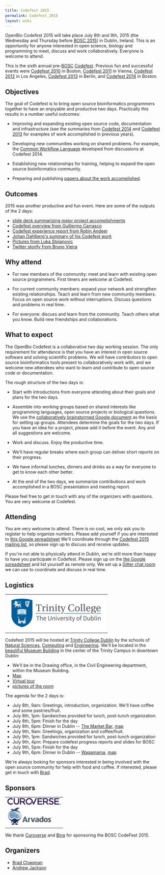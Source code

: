 ```yaml
---
title: Codefest 2015
permalink: Codefest_2015
layout: wiki
---
```


OpenBio Codefest 2015 will take place July 8th and 9th, 2015 (the
Wednesday and Thursday before [BOSC 2015](BOSC_2015 "wikilink")) in
Dublin, Ireland. This is an opportunity for anyone interested in open
science, biology and programming to meet, discuss and work
collaboratively. Everyone is welcome to attend.

This is the sixth annual pre-[BOSC](BOSC "wikilink")
[Codefest](Codefest "wikilink"). Previous fun and successful events were
[Codefest 2010](Codefest_2010 "wikilink") in Boston, [Codefest
2011](Codefest_2011 "wikilink") in Vienna, [Codefest
2012](Codefest_2012 "wikilink") in Los Angeles, [Codefest
2013](Codefest_2013 "wikilink") in Berlin, and [Codefest
2014](Codefest_2014 "wikilink") in Boston.

## Objectives

The goal of Codefest is to bring open source bioinformatics programmers
together to have an enjoyable and productive two days. Practically this
results in a number useful outcomes:

- Improving and expanding existing open source code, documentation and
  infrastructure (see the summaries from [Codefest
  2014](https://docs.google.com/presentation/d/114yvrK0Veasc_ns_rg484j2xxRi1h7wNlU2XKONuUqY/edit)
  and [Codefest
  2013](http://bcb.io/2013/07/18/summary-from-bioinformatics-open-science-codefest-2013-tools-infrastructure-standards-and-visualization/)
  for examples of work accomplished in previous years).

<!-- -->

- Developing new communities working on shared problems. For example,
  the [Common Workflow
  Language](https://groups.google.com/forum/#!forum/common-workflow-language)
  developed from discussions at Codefest 2014.

<!-- -->

- Establishing new relationships for training, helping to expand the
  open source bioinformatics community.

<!-- -->

- Preparing and publishing [papers about the work
  accomplished](http://www.biomedcentral.com/1471-2105/15/S14/S7).

## Outcomes

2015 was another productive and fun event. Here are some of the outputs
of the 2 days:

- [slide deck summarizing major project
  accomplishments](https://docs.google.com/presentation/d/1MVRIQWyg3KPuK5Fqa6A_9bvgQ1AlU7LIU_S4ldDZ96k/edit?usp=sharing)
- [Codefest overview from Guillermo
  Carrasco](http://mussol.org/2015/07/11/codefest-and-bosc-2015-lots-of-workflows-and-docker/)
- [Codefest experience report from Robin
  Andeer](http://www.robinandeer.com/blog/2015/07/08/bosc-codefest-2015/)
- [Johan Dahlberg's summary of his Codefest
  work](http://uppsala-bioinformatics.se/thoughts/?p=61)
- [Pictures from Luka
  Stojanovic](https://drive.google.com/folderview?id=0B8ns4TUYMoKLfnZBM09GSDNpQzNpdVJfbXpmMHhoYkhXblNWenRsRDJ0OURsUVRSUUszQUk&usp=sharing)
- [Twitter storify from Bruno
  Vieira](https://storify.com/bmpvieira/dublin-conferences)

## Why attend

- For new members of the community: meet and learn with existing open
  source programmers. First timers are welcome at Codefest.

<!-- -->

- For current community members: expand your network and strengthen
  existing relationships. Teach and learn from new community members.
  Focus on open source work without interruptions. Discuss questions and
  problems in real time.

<!-- -->

- For everyone: discuss and learn from the community. Teach others what
  you know. Build new friendships and collaborations.

## What to expect

The OpenBio Codefest is a collaborative two day working session. The
only requirement for attendance is that you have an interest in open
source software and solving scientific problems. We will have
contributors to open source bioinformatics tools present to
collaboratively work with, and we welcome new attendees who want to
learn and contribute to open source code or documentation.

The rough structure of the two days is:

- Start with introductions from everyone attending about their goals and
  plans for the two days.

<!-- -->

- Assemble into working groups based on shared interests like
  programming languages, open source projects or biological questions.
  We use the [collaboratively brainstormed Google
  document](https://docs.google.com/document/d/1BJ_l4LG_RiCukJaDSkK4-_apr2nBtFr4gUYQHo1HeVQ/edit)
  as the basis for setting up groups. Attendees determine the goals for
  the two days. If you have an idea for a project, please add it before
  the event. Any and all suggestions are welcome.

<!-- -->

- Work and discuss. Enjoy the productive time.

<!-- -->

- We'll have regular breaks where each group can deliver short reports
  on their progress.

<!-- -->

- We have informal lunches, dinners and drinks as a way for everyone to
  get to know each other better.

<!-- -->

- At the end of the two days, we summarize contributions and work
  accomplished in a BOSC presentation and meeting report.

Please feel free to get in touch with any of the organizers with
questions. You are very welcome at Codefest.

## Attending

You are very welcome to attend. There is no cost, we only ask you to
register to help organize numbers. Please add yourself if you are
interested to [this Google
spreadsheet](https://docs.google.com/spreadsheets/d/1STl3x-KcInCxpGBgBHDz2C_LvrudXDe1X9d68NpH0Tk/edit?usp=sharing)
We'll coordinate through the [Codefest 2015 mailing
list](https://groups.google.com/forum/?fromgroups#!forum/openbio-codefest-2015),
so please sign up to discuss and receive updates.

If you're not able to physically attend in Dublin, we're still more than
happy to have you participate in Codefest. Please sign up on the [the
Google
spreadsheet](https://docs.google.com/spreadsheets/d/1STl3x-KcInCxpGBgBHDz2C_LvrudXDe1X9d68NpH0Tk/edit?usp=sharing)
and list yourself as remote only. We set up a [Gitter chat
room](https://gitter.im/chapmanb/obf-codefest) we can use to coordinate
and discuss in real time.

## Logistics

<table>
<tbody>
<tr class="odd">
<td>
<img src="TCDTrimmed.png" title="Trinity College Dubline" width="320" />
</td>
</tr>
</tbody>
</table>

Codefest 2015 will be hosted at [Trinity College
Dublin](http://www.tcd.ie/) by the schools of [Natural
Sciences](http://naturalscience.tcd.ie/),
[Computing](https://www.scss.tcd.ie/) and
[Engineering](http://www.tcd.ie/Engineering/). We'll be located in the
[beautiful Museum
Building](https://www.google.ie/search?q=museum+building+tcd&safe=off&espv=2&biw=1280&bih=963&tbm=isch&tbo=u&source=univ&sa=X&ei=hTeJVduLKeip7AbF55PQBA&ved=0CD4QsAQ)
in the center of the Trinity Campus in downtown Dublin:

- We'll be in the Drawing office, in the Civil Engineering department,
  within the Museum Building.
- [Map](https://www.google.ie/maps/place/Museum+Bldg,+Trinity+College+Dublin,+Dublin/@53.3434376,-6.2546054,17z/data=!4m2!3m1!1s0x48670e9a9223bbc3:0x8004c87f5b97e752)
- [Virtual tour](http://www.tcd.ie/virtualtour/civilengineering/)
- [pictures of the
  room](https://drive.google.com/folderview?id=0Bwxg-o4ZmoZ4eUJaLVZpc0N3Zjg&usp=sharing)

The agenda for the 2 days is:

- July 8th, 9am: Greetings, introduction, organization. We'll have
  coffee and some pastries/fruit.
- July 8th, 1pm: Sandwiches provided for lunch, post-lunch organization.
- July 8th, 5pm: Finish for the day
- July 8th, 6pm: Dinner in Dublin -- [The Market
  Bar](http://marketbar.ie/), [map](http://marketbar.ie/node/31)
- July 9th, 9am: Greetings, organization and coffee/fruit.
- July 9th, 1pm: Sandwiches provided for lunch, post-lunch organization
- July 9th, 4pm: Prepare codefest progress reports and slides for BOSC
- July 9th, 5pm: Finish for the day
- July 9th, 6pm: Dinner in Dublin --
  [Wagamama](http://www.wagamama.ie/restaurants/dublin-south-king-street),
  [map](https://www.google.ie/maps/place/Wagamama/@53.3412563,-6.262336,17z/data=!4m2!3m1!1s0x48670e9c2dee159d:0x351b0efa3ccd6309)

We're always looking for sponsors interested in being involved with the
open source community for help with food and coffee. If interested,
please get in touch with [Brad](https://github.com/chapmanb).

## Sponsors

<table>
<tbody>
<tr class="odd">
<td>
<img src="Curoverse_logo.png" title="Curoverse logo" width="175" />
</td>
</tr>
<tr class="even">
<td>
<img src="Arvados.png" title="Arvados logo" width="150" />
</td>
</tr>
</tbody>
</table>

We thank [Curoverse](http://curoverse.com) and
[Bina](http://www.bina.org) for sponsoring the BOSC CodeFest 2015.

## Organizers

- [Brad Chapman](http://bcb.io/)
- [Andrew
  Jackson](http://www.tcd.ie/Zoology/research/research/theoretical/andrewjackson.php)
